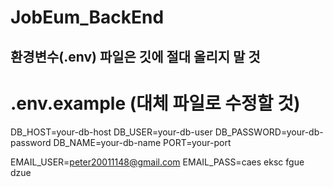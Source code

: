 # JobEum_BackEnd

## 환경변수(.env) 파일은 깃에 절대 올리지 말 것

# .env.example (대체 파일로 수정할 것)

DB_HOST=your-db-host
DB_USER=your-db-user
DB_PASSWORD=your-db-password
DB_NAME=your-db-name
PORT=your-port

EMAIL_USER=peter20011148@gmail.com
EMAIL_PASS=caes eksc fgue dzue
